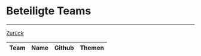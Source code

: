 # Beteiligte Teams

---

[Zurück](README.md)

| Team  | Name                  | Github    | Themen    |
|:------|:----------------------|:----------|:----------|
